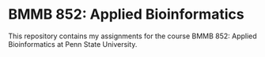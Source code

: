 # BMMB 852: Applied Bioinformatics 

This repository contains my assignments for the course BMMB 852: Applied Bioinformatics at Penn State University.  
